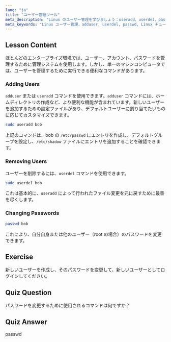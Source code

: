 ```yaml
---
lang: "ja"
title: "ユーザー管理ツール"
meta_description: "Linux のユーザー管理を学びましょう：useradd、userdel、passwd コマンドを使って、ユーザーの追加、削除、パスワードの変更を行います。この初心者向けのガイドで始めましょう！"
meta_keywords: "Linux ユーザー管理，adduser, userdel, passwd, Linux チュートリアル，初心者 Linux, ユーザーアカウント，Linux コマンド"
---
```


## Lesson Content

ほとんどのエンタープライズ環境では、ユーザー、アカウント、パスワードを管理するために管理システムを使用します。しかし、単一のマシンコンピュータでは、ユーザーを管理するために実行できる便利なコマンドがあります。

### Adding Users

`adduser` または `useradd` コマンドを使用できます。`adduser` コマンドには、ホームディレクトリの作成など、より便利な機能が含まれています。新しいユーザーを追加するための設定ファイルがあり、デフォルトユーザーに割り当てたいものに応じてカスタマイズできます。

```bash
sudo useradd bob
```

上記のコマンドは、bob の `/etc/passwd` にエントリを作成し、デフォルトグループを設定し、`/etc/shadow` ファイルにエントリを追加することを確認できます。

### Removing Users

ユーザーを削除するには、`userdel` コマンドを使用できます。

```bash
sudo userdel bob
```

これは基本的に、`useradd` によって行われたファイル変更を元に戻すために最善を尽くします。

### Changing Passwords

```bash
passwd bob
```

これにより、自分自身または他のユーザー（root の場合）のパスワードを変更できます。

## Exercise

新しいユーザーを作成し、そのパスワードを変更して、新しいユーザーとしてログインしてください。

## Quiz Question

パスワードを変更するために使用されるコマンドは何ですか？

## Quiz Answer

passwd
